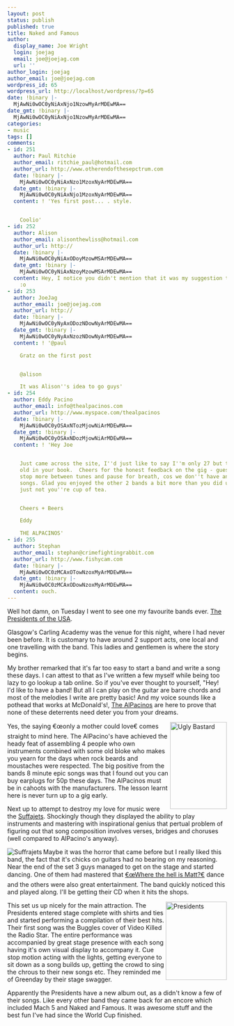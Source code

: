 ```yaml
---
layout: post
status: publish
published: true
title: Naked and Famous
author:
  display_name: Joe Wright
  login: joejag
  email: joe@joejag.com
  url: ''
author_login: joejag
author_email: joe@joejag.com
wordpress_id: 65
wordpress_url: http://localhost/wordpress/?p=65
date: !binary |-
  MjAwNi0wOC0yNiAxNjo1NzowMyArMDEwMA==
date_gmt: !binary |-
  MjAwNi0wOC0yNiAxNjo1NzowMyArMDEwMA==
categories:
- music
tags: []
comments:
- id: 251
  author: Paul Ritchie
  author_email: ritchie_paul@hotmail.com
  author_url: http://www.otherendofthesepctrum.com
  date: !binary |-
    MjAwNi0wOC0yNiAxNzo1MzoxNyArMDEwMA==
  date_gmt: !binary |-
    MjAwNi0wOC0yNiAxNjo1MzoxNyArMDEwMA==
  content: ! 'Yes first post... . style.


    Coolio'
- id: 252
  author: Alison
  author_email: alisonthewliss@hotmail.com
  author_url: http://
  date: !binary |-
    MjAwNi0wOC0yNiAxODoyMzowMSArMDEwMA==
  date_gmt: !binary |-
    MjAwNi0wOC0yNiAxNzoyMzowMSArMDEwMA==
  content: Hey, I notice you didn't mention that it was my suggestion that we go!
    :o
- id: 253
  author: JoeJag
  author_email: joe@joejag.com
  author_url: http://
  date: !binary |-
    MjAwNi0wOC0yNyAxODozNDowNyArMDEwMA==
  date_gmt: !binary |-
    MjAwNi0wOC0yNyAxNzozNDowNyArMDEwMA==
  content: ! '@paul

    Gratz on the first post


    @alison

    It was Alison''s idea to go guys'
- id: 254
  author: Eddy Pacino
  author_email: info@thealpacinos.com
  author_url: http://www.myspace.com/thealpacinos
  date: !binary |-
    MjAwNi0wOC0yOSAxNTozMjowNiArMDEwMA==
  date_gmt: !binary |-
    MjAwNi0wOC0yOSAxNDozMjowNiArMDEwMA==
  content: ! 'Hey Joe


    Just came across the site, I''d just like to say I''m only 27 but that may be
    old in your book.  Cheers for the honest feedback on the gig - guess we need to
    stop more between tunes and pause for breath, cos we don''t have any 8 minute
    songs. Glad you enjoyed the other 2 bands a bit more than you did us, guess we''re
    just not you''re cup of tea.


    Cheers + Beers

    Eddy

    THE ALPACINOS'
- id: 255
  author: Stephan
  author_email: stephan@crimefightingrabbit.com
  author_url: http://www.fishycam.com
  date: !binary |-
    MjAwNi0wOC0zMCAxOTowNzoxMyArMDEwMA==
  date_gmt: !binary |-
    MjAwNi0wOC0zMCAxODowNzoxMyArMDEwMA==
  content: ouch.
---
```

<p>Well hot damn, on Tuesday I went to see one my favourite bands ever.  <a href="http://www.presidentsrock.com/">The Presidents of the USA</a>.</p>
<p>Glasgow's Carling Academy was the venue for this night, where I had never been before. It is customary to have around 2 support acts, one local and one travelling with the band.  This ladies and gentlemen is where the story begins.</p>
<p>My brother remarked that it's far too easy to start a band and write a song these days.  I can attest to that as I've written a few myself while being too lazy to go lookup a tab online.  So if you've ever thought to yourself, "Hey! I'd like to have a band! But all I can play on the guitar are barre chords and most of the melodies I write are pretty basic! And my voice sounds like a pothead that works at McDonald's!, <a href="http://profile.myspace.com/index.cfm?fuseaction=user.viewprofile&friendid=29248012">The AlPacinos</a> are here to prove that none of these deterrents need deter you from your dreams.</p>
<p><img style="float: right; padding-left: 3px;" height="200" width="130" alt="Ugly Bastard" src="http://www.joejag.com/i/blog/alpac.jpg"/>Yes, the saying &euro;&oelig;only a mother could love&euro; comes straight to mind here.  The AlPacino's have achieved the heady feat of assembling 4 people who own instruments combined with some old bloke who makes you yearn for the days when rock beards and moustaches were respected.  The big positive from the bands 8 minute epic songs was that I found out you can buy earplugs for 50p these days.  The AlPacinos must be in cahoots with the manufacturers.  The lesson learnt here is never turn up to a gig early.  </p>
<p>Next up to attempt to destroy my love for music were the <a href="http://www.thesuffrajets.com/">Suffajets</a>.  Shockingly though they displayed the ability to play instruments and mastering with inspirational genius that pertual problem of figuring out that song composition involves verses, bridges and choruses (well compared to AlPacino's anyway).</p>
<p><img style="float: left; padding-right: 3px;" alt="Suffrajets" src="/i/blog/sufra2.jpg"/>Maybe it was the horror that came before but I really liked this band, the fact that it's chicks on guitars had no bearing on my reasoning.  Near the end of the set 3 guys managed to get on the stage and started dancing.  One of them had mastered that <a href="http://www.youtube.com/watch?v=Pkh5opBp6K4">&euro;&oelig;Where the hell is Matt?&euro;</a> dance and the others were also great entertainment.  The band quickly noticed this and played along.  I'll be getting their CD when it hits the shops.</p>
<p><img style="float: right; padding-left: 3px;" height="180" width="140" alt="Presidents" src="/i/blog/pres.jpg"/>This set us up nicely for the main attraction.  The Presidents entered stage complete with shirts and ties and started performing a compilation of their best hits.  Their first song was the Buggles cover of Video Killed the Radio Star.  The entire performance was accompanied by great stage presence with each song having it's own visual display to accompany it.  Cue stop motion acting with the lights, getting everyone to sit down as a song builds up, getting the crowd to sing the chrous to their new songs etc.  They reminded me of Greenday by their stage swagger.</p>
<p>Apparently the Presidents have a new album out, as a didn't know a few of their songs.  Like every other band they came back for an encore which included Mach 5 and Naked and Famous.  It was awesome stuff and the best fun I've had since the World Cup finished.</p>
